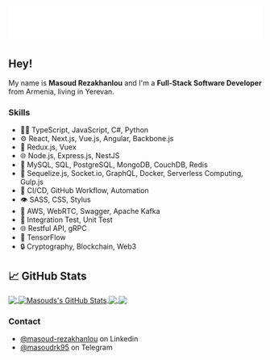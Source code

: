 <h1 align="center">
  <img src="https://raw.githubusercontent.com/mesutrk95/mesutrk95/master/masoud.svg" alt="Masoud Rezakhanlou" />
</h1>

## Hey!
My name is **Masoud Rezakhanlou** and I'm a **Full-Stack Software Developer** from Armenia, living in Yerevan.

### Skills
- 👨‍💻 TypeScript, JavaScript, C#, Python
- ⚙️ React, Next.js, Vue.js, Angular, Backbone.js
- 🔄 Redux.js, Vuex
- 🌐 Node.js, Express.js, NestJS
- 💽 MySQL, SQL, PostgreSQL, MongoDB, CouchDB, Redis
- 🔧 Sequelize.js, Socket.io, GraphQL, Docker, Serverless Computing, Gulp.js
- 🔧 CI/CD, GitHub Workflow, Automation
- 👁️ SASS, CSS, Stylus
- 🚀 AWS, WebRTC, Swagger, Apache Kafka
- 📝 Integration Test, Unit Test
- 🌐 Restful API, gRPC
- 🧠 TensorFlow
- 🔒 Cryptography, Blockchain, Web3


## &#x1f4c8; GitHub Stats

<a href="https://github.com/mesutrk95/mesutrk95">
  <img align="center" src="https://github-readme-stats-mesutrk95.vercel.app/api/top-langs/?username=mesutrk95&hide=java,html,tex,ejs,css&title_color=ffffff&text_color=c9cacc&icon_color=2bbc8a&bg_color=1d1f21&langs_count=6&layout=compact" />
</a>
<a href="https://github.com/mesutrk95/mesutrk95">
  <img align="center" src="https://github-readme-stats-mesutrk95.vercel.app/api?username=mesutrk95&show_icons=true&line_height=27&count_private=true&title_color=ffffff&text_color=c9cacc&icon_color=2bbc8a&bg_color=1d1f21&hide=stars,issues" alt="Masouds's GitHub Stats" />
</a>

<a href="https://github.com/mesutrk95/solid-ql">
  <img align="center" src="https://github-readme-stats-mesutrk95.vercel.app/api/pin/?username=mesutrk95&repo=solid-ql&title_color=ffffff&text_color=c9cacc&icon_color=2bbc8a&bg_color=1d1f21" />
</a>

<a href="https://github.com/mesutrk95/goddamn-robot">
  <img align="center" src="https://github-readme-stats-mesutrk95.vercel.app/api/pin/?username=mesutrk95&repo=goddamn-robot&title_color=ffffff&text_color=c9cacc&icon_color=2bbc8a&bg_color=1d1f21" />
</a>    

### Contact
- [@masoud-rezakhanlou](https://www.linkedin.com/in/masoud-rezakhanlou/) on Linkedin
- [@masoudrk95](https://t.me/masoudrk95) on Telegram
